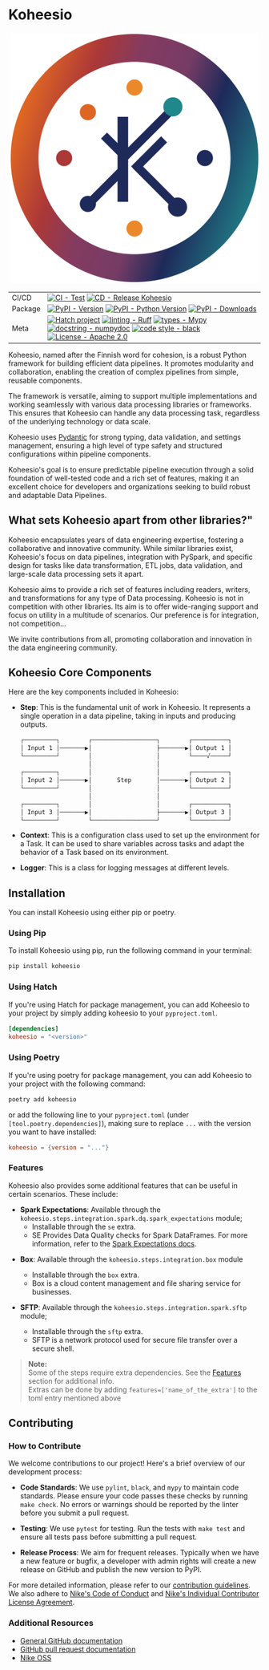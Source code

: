 # Koheesio

<div align="center">
<img src="https://raw.githubusercontent.com/Nike-Inc/koheesio/main/docs/assets/logo_koheesio.svg" alt="Koheesio logo" width="500" role="img">
</div>

|         |                                                                                                                                                                                                                                                                                                                                                                                                                                                                                                                                                                                                                                                                                                                                                     |
|---------|-----------------------------------------------------------------------------------------------------------------------------------------------------------------------------------------------------------------------------------------------------------------------------------------------------------------------------------------------------------------------------------------------------------------------------------------------------------------------------------------------------------------------------------------------------------------------------------------------------------------------------------------------------------------------------------------------------------------------------------------------------|
| CI/CD   | [![CI - Test](https://github.com/Nike-Inc/koheesio/actions/workflows/test.yml/badge.svg)](https://github.com/Nike-Inc/koheesio/actions/workflows/test.yml) [![CD - Release Koheesio](https://github.com/Nike-Inc/koheesio/actions/workflows/release.yml/badge.svg)](https://github.com/Nike-Inc/koheesio/actions/workflows/release.yml)                                                                                                                                                                                                                                                                                                                                                                                                 |
| Package | [![PyPI - Version](https://img.shields.io/pypi/v/koheesio.svg?logo=pypi&label=PyPI&logoColor=gold)](https://pypi.org/project/koheesio/) [![PyPI - Python Version](https://img.shields.io/pypi/pyversions/koheesio.svg?logo=python&label=Python&logoColor=gold)](https://pypi.org/project/koheesio/) [![PyPI - Downloads](https://img.shields.io/pypi/dm/koheesio?color=blue&label=Installs&logo=pypi&logoColor=gold)](https://pypi.org/project/koheesio/)                       |
| Meta    | [![Hatch project](https://img.shields.io/badge/%F0%9F%A5%9A-Hatch-4051b5.svg)](https://github.com/pypa/hatch) [![linting - Ruff](https://img.shields.io/endpoint?url=https://raw.githubusercontent.com/astral-sh/ruff/main/assets/badge/v2.json)](https://github.com/astral-sh/ruff) [![types - Mypy](https://img.shields.io/badge/types-Mypy-blue.svg)](https://github.com/python/mypy) [![docstring - numpydoc](https://img.shields.io/badge/docstring-numpydoc-blue)](https://numpydoc.readthedocs.io/en/latest/format.html) [![code style - black](https://img.shields.io/badge/code%20style-black-000000.svg)](https://github.com/psf/black) [![License - Apache 2.0](https://img.shields.io/github/license/Nike-Inc/koheesio)](LICENSE.txt) |

Koheesio, named after the Finnish word for cohesion, is a robust Python framework for building efficient data pipelines.
It promotes modularity and collaboration, enabling the creation of complex pipelines from simple, reusable components.

The framework is versatile, aiming to support multiple implementations and working seamlessly with various data
processing libraries or frameworks. This ensures that Koheesio can handle any data processing task, regardless of the
underlying technology or data scale.

Koheesio uses [Pydantic] for strong typing, data validation, and settings management, ensuring a high level of type
safety and structured configurations within pipeline components.

[Pydantic]: docs/includes/glossary.md#pydantic

Koheesio's goal is to ensure predictable pipeline execution through a solid foundation of well-tested code and a rich
set of features, making it an excellent choice for developers and organizations seeking to build robust and adaptable
Data Pipelines.

## What sets Koheesio apart from other libraries?"

Koheesio encapsulates years of data engineering expertise, fostering a collaborative and innovative community. While
similar libraries exist, Koheesio's focus on data pipelines, integration with PySpark, and specific design for tasks
like data transformation, ETL jobs, data validation, and large-scale data processing sets it apart.
  
Koheesio aims to provide a rich set of features including readers, writers, and transformations for any type of Data
processing. Koheesio is not in competition with other libraries. Its aim is to offer wide-ranging support and focus
on utility in a multitude of scenarios. Our preference is for integration, not competition...

We invite contributions from all, promoting collaboration and innovation in the data engineering community.

## Koheesio Core Components

Here are the key components included in Koheesio:

- __Step__: This is the fundamental unit of work in Koheesio. It represents a single operation in a data pipeline,
  taking in inputs and producing outputs.

    ```text
    ┌─────────┐        ┌──────────────────┐        ┌──────────┐
    │ Input 1 │───────▶│                  ├───────▶│ Output 1 │
    └─────────┘        │                  │        └────√─────┘
                       │                  │
    ┌─────────┐        │                  │        ┌──────────┐
    │ Input 2 │───────▶│       Step       │───────▶│ Output 2 │
    └─────────┘        │                  │        └──────────┘
                       │                  │
    ┌─────────┐        │                  │        ┌──────────┐
    │ Input 3 │───────▶│                  ├───────▶│ Output 3 │
    └─────────┘        └──────────────────┘        └──────────┘
    ```

- __Context__: This is a configuration class used to set up the environment for a Task. It can be used to share
variables across tasks and adapt the behavior of a Task based on its environment.
- __Logger__: This is a class for logging messages at different levels.

## Installation

You can install Koheesio using either pip or poetry.

### Using Pip

To install Koheesio using pip, run the following command in your terminal:

```bash
pip install koheesio
```

### Using Hatch

If you're using Hatch for package management, you can add Koheesio to your project by simply adding koheesio to your
`pyproject.toml`.
  
  ```toml
  [dependencies]
  koheesio = "<version>"
  ```

### Using Poetry

If you're using poetry for package management, you can add Koheesio to your project with the following command:

```bash
poetry add koheesio
```

or add the following line to your `pyproject.toml` (under `[tool.poetry.dependencies]`), making sure to replace `...` with the version you want to have installed:

```toml
koheesio = {version = "..."}
```

### Features

Koheesio also provides some additional features that can be useful in certain scenarios. These include:

- __Spark Expectations__: Available through the `koheesio.steps.integration.spark.dq.spark_expectations` module;
  - Installable through the `se` extra.
  - SE Provides Data Quality checks for Spark DataFrames. For more information, refer to the [Spark Expectations docs](https://engineering.nike.com/spark-expectations).

[//]: # (- **Brickflow:** Available through the `koheesio.steps.integration.workflow` module; installable through the `bf` extra.)
[//]: # (    - Brickflow is a workflow orchestration tool that allows you to define and execute workflows in a declarative way.)
[//]: # (    - For more information, refer to the [Brickflow docs]&#40;https://engineering.nike.com/brickflow&#41;)

- __Box__: Available through the `koheesio.steps.integration.box` module
  - Installable through the `box` extra.
  - Box is a cloud content management and file sharing service for businesses.

- __SFTP__: Available through the `koheesio.steps.integration.spark.sftp` module;
  - Installable through the `sftp` extra.
  - SFTP is a network protocol used for secure file transfer over a secure shell.

> __Note:__  
> Some of the steps require extra dependencies. See the [Features](#features) section for additional info.  
> Extras can be done by adding `features=['name_of_the_extra']` to the toml entry mentioned above

## Contributing

### How to Contribute

We welcome contributions to our project! Here's a brief overview of our development process:

- __Code Standards__: We use `pylint`, `black`, and `mypy` to maintain code standards. Please ensure your code passes these checks by running `make check`. No errors or warnings should be reported by the linter before you submit a pull request.

- __Testing__: We use `pytest` for testing. Run the tests with `make test` and ensure all tests pass before submitting a pull request.

- __Release Process__: We aim for frequent releases. Typically when we have a new feature or bugfix, a developer with
  admin rights will create a new release on GitHub and publish the new version to PyPI.

For more detailed information, please refer to our [contribution guidelines](./docs/contribute.md). We also adhere to
[Nike's Code of Conduct](https://github.com/Nike-Inc/nike-inc.github.io/blob/master/CONDUCT.md) and [Nike's Individual Contributor License Agreement](https://www.clahub.com/agreements/Nike-Inc/fastbreak).

### Additional Resources

- [General GitHub documentation](https://help.github.com/)
- [GitHub pull request documentation](https://help.github.com/send-pull-requests/)
- [Nike OSS](https://nike-inc.github.io/)

